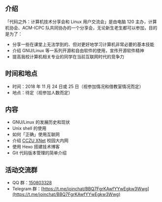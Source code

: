 ## 介绍

「代码之外：计算机技术分享会和 Linux 用户交流会」是由电脑 120 主办，计算机协会、ACM-ICPC 队共同协办的一个分享会，无论新生老生都可以参加，目的是为了：

- 分享一些在课堂上无法学到的、但对更好地学习计算机非常必要的基本技能
- 介绍 GNU/Linux 等一系列开源和自由软件的使用，宣传开源软件精神
- 提高我校计算机相关专业的同学在当前互联网时代的竞争力

## 时间和地点

- 时间：2018 年 11 月 24 日或 25 日（视参加情况和借教室情况而定）
- 地点：待定（视参加人数而定）

## 内容

- GNU/Linux 的发展历史和现状
- Unix shell 的使用
- 如何「正确」使用互联网
- 介绍 [CCZU XNet](https://xnet.cczu.org) 校园大内网
- 使用 Hexo 搭建技术博客
- Git 代码版本管理的简单介绍

## 活动交流群

- QQ 群：[150803328](http://qm.qq.com/cgi-bin/qm/qr?k=B3WCsmaAQEubvR0buFXbCVpiwNCHHk79)
- Telegram 群：[https://t.me/joinchat/BBQ7FgrKAwfYYwEgkw3Wwg](https://t.me/joinchat/BBQ7FgrKAwfYYwEgkw3Wwg)
